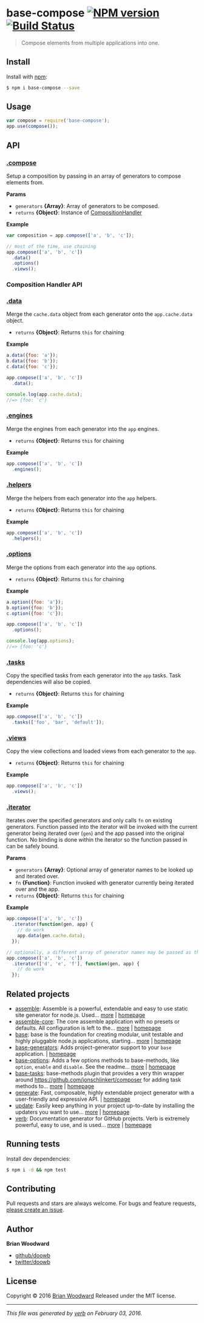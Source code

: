 # base-compose [![NPM version](https://img.shields.io/npm/v/base-compose.svg)](https://www.npmjs.com/package/base-compose) [![Build Status](https://img.shields.io/travis/node-base/base-compose.svg)](https://travis-ci.org/node-base/base-compose)

> Compose elements from multiple applications into one.

## Install
Install with [npm](https://www.npmjs.com/):

```sh
$ npm i base-compose --save
```

## Usage

```js
var compose = require('base-compose');
app.use(compose());
```

## API

### [.compose](index.js#L38)
Setup a composition by passing in an array of generators to compose elements from.


**Params**

* `generators` **{Array}**: Array of generators to be composed.    
* `returns` **{Object}**: Instance of [CompositionHandler](#composition-handler-api)  


**Example**



```js
var composition = app.compose(['a', 'b', 'c']);

// most of the time, use chaining
app.compose(['a', 'b', 'c'])
  .data()
  .options()
  .views();
```



### Composition Handler API

### [.data](lib/composition-handler.js#L44)
Merge the `cache.data` object from each generator onto the `app.cache.data` object.


* `returns` **{Object}**: Returns `this` for chaining  


**Example**



```js
a.data({foo: 'a'});
b.data({foo: 'b'});
c.data({foo: 'c'});

app.compose(['a', 'b', 'c'])
  .data();

console.log(app.cache.data);
//=> {foo: 'c'}
```


### [.engines](lib/composition-handler.js#L65)
Merge the engines from each generator into the `app` engines.


* `returns` **{Object}**: Returns `this` for chaining  


**Example**



```js
app.compose(['a', 'b', 'c'])
  .engines();
```


### [.helpers](lib/composition-handler.js#L85)
Merge the helpers from each generator into the `app` helpers.


* `returns` **{Object}**: Returns `this` for chaining  


**Example**



```js
app.compose(['a', 'b', 'c'])
  .helpers();
```


### [.options](lib/composition-handler.js#L112)
Merge the options from each generator into the `app` options.


* `returns` **{Object}**: Returns `this` for chaining  


**Example**



```js
a.option({foo: 'a'});
b.option({foo: 'b'});
c.option({foo: 'c'});

app.compose(['a', 'b', 'c'])
  .options();

console.log(app.options);
//=> {foo: 'c'}
```


### [.tasks](lib/composition-handler.js#L134)
Copy the specified tasks from each generator into the `app` tasks. Task dependencies will also be copied.


* `returns` **{Object}**: Returns `this` for chaining  


**Example**



```js
app.compose(['a', 'b', 'c'])
  .tasks(['foo', 'bar', 'default']);
```


### [.views](lib/composition-handler.js#L157)
Copy the view collections and loaded views from each generator to the `app`.


* `returns` **{Object}**: Returns `this` for chaining  


**Example**



```js
app.compose(['a', 'b', 'c'])
  .views();
```


### [.iterator](lib/composition-handler.js#L198)
Iterates over the specified generators and only calls `fn` on existing generators. Function passed into the iterator will be invoked with the current generator being iterated over (`gen`) and the app passed into the original function. No binding is done within the iterator so the function passed in can be safely bound.


**Params**

* `generators` **{Array}**: Optional array of generator names to be looked up and iterated over.    
* `fn` **{Function}**: Function invoked with generator currently being iterated over and the app.    
* `returns` **{Object}**: Returns `this` for chaining  


**Example**



```js
app.compose(['a', 'b', 'c'])
  .iterator(function(gen, app) {
    // do work
    app.data(gen.cache.data);
  });

// optionally, a different array of generator names may be passed as the first argument.
app.compose(['a', 'b', 'c'])
  .iterator(['d', 'e', 'f'], function(gen, app) {
    // do work
  });
```



## Related projects
* [assemble](https://www.npmjs.com/package/assemble): Assemble is a powerful, extendable and easy to use static site generator for node.js. Used… [more](https://www.npmjs.com/package/assemble) | [homepage](https://github.com/assemble/assemble)
* [assemble-core](https://www.npmjs.com/package/assemble-core): The core assemble application with no presets or defaults. All configuration is left to the… [more](https://www.npmjs.com/package/assemble-core) | [homepage](https://github.com/assemble/assemble-core)
* [base](https://www.npmjs.com/package/base): base is the foundation for creating modular, unit testable and highly pluggable node.js applications, starting… [more](https://www.npmjs.com/package/base) | [homepage](https://github.com/node-base/base)
* [base-generators](https://www.npmjs.com/package/base-generators): Adds project-generator support to your `base` application. | [homepage](https://github.com/jonschlinkert/base-generators)
* [base-options](https://www.npmjs.com/package/base-options): Adds a few options methods to base-methods, like `option`, `enable` and `disable`. See the readme… [more](https://www.npmjs.com/package/base-options) | [homepage](https://github.com/jonschlinkert/base-options)
* [base-tasks](https://www.npmjs.com/package/base-tasks): base-methods plugin that provides a very thin wrapper around <https://github.com/jonschlinkert/composer> for adding task methods to… [more](https://www.npmjs.com/package/base-tasks) | [homepage](https://github.com/jonschlinkert/base-tasks)
* [generate](https://www.npmjs.com/package/generate): Fast, composable, highly extendable project generator with a user-friendly and expressive API. | [homepage](https://github.com/generate/generate)
* [update](https://www.npmjs.com/package/update): Easily keep anything in your project up-to-date by installing the updaters you want to use… [more](https://www.npmjs.com/package/update) | [homepage](https://github.com/update/update)
* [verb](https://www.npmjs.com/package/verb): Documentation generator for GitHub projects. Verb is extremely powerful, easy to use, and is used… [more](https://www.npmjs.com/package/verb) | [homepage](https://github.com/verbose/verb)

## Running tests
Install dev dependencies:

```sh
$ npm i -d && npm test
```

## Contributing
Pull requests and stars are always welcome. For bugs and feature requests, [please create an issue](https://github.com/doowb/base-compose/issues/new).

## Author
**Brian Woodward**

+ [github/doowb](https://github.com/doowb)
+ [twitter/doowb](http://twitter.com/doowb)

## License
Copyright © 2016 [Brian Woodward](https://github.com/doowb)
Released under the MIT license.

***

_This file was generated by [verb](https://github.com/verbose/verb) on February 03, 2016._
